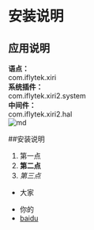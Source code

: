# 安装说明
## 应用说明
**语点：**  
com.iflytek.xiri  
**系统插件：**  
com.iflytek.xiri2.system  
**中间件：**  
com.iflytek.xiri2.hal  
![md](https://gss2.bdstatic.com/9fo3dSag_xI4khGkpoWK1HF6hhy/baike/w%3D268%3Bg%3D0/sign=79cf53f2074f78f0800b9df5410a6d68/00e93901213fb80ef9ceac7132d12f2eb938947d.jpg)

##安装说明
1. 第一点
2. **第二点**
3. *第三点*
- 大家
+ 你的
+ [baidu](https://www.baidu.com/)
